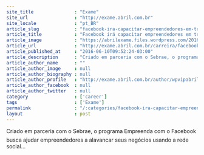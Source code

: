 ```yaml
---
site_title               : "Exame"
site_url                 : "http://exame.abril.com.br"
site_locale              : "pt_BR"
article_slug             : "facebook-ira-capacitar-empreendedores-em-treinamento-online"
article_title            : "Facebook irá capacitar empreendedores em treinamento online"
article_image            : "https://abrilexame.files.wordpress.com/2016/09/size_960_16_9_20151019-14270-r9ykfg.jpg?quality=70&strip=all&w=960"
article_url              : "http://exame.abril.com.br/carreira/facebook-ira-capacitar-empreendedores-em-treinamento-online-gratuito/"
article_published_at     : "2016-06-10T09:52:24-03:00"
article_description      : "Criado em parceria com o Sebrae, o programa Empreenda com o Facebook busca ajudar empreendedores a alavancar seus negócios usando a rede social..."
article_author_name      : ""
article_author_image     : null
article_author_biography : null
article_author_profile   : "http://exame.abril.com.br/author/wpvipabril/"
article_author_facebook  : null
article_author_twitter   : null
category                 : ['career']
tags                     : ['Exame']
permalink                : "/:categories/facebook-ira-capacitar-empreendedores-em-treinamento-online/"
layout                   : post
---
```


Criado em parceria com o Sebrae, o programa Empreenda com o Facebook busca ajudar empreendedores a alavancar seus negócios usando a rede social...
